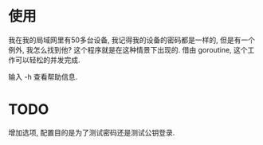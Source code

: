 # 使用

我在我的局域网里有50多台设备, 我记得我的设备的密码都是一样的, 但是有一个例外, 我怎么找到他?
这个程序就是在这种情景下出现的. 借由 goroutine, 这个工作可以轻松的并发完成.

输入 -h 查看帮助信息.

# TODO
增加选项, 配置目的是为了测试密码还是测试公钥登录.
